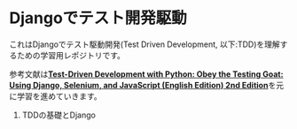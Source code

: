 # Djangoでテスト開発駆動
これはDjangoでテスト駆動開発(Test Driven Development, 以下:TDD)を理解するための学習用レポジトリです。

参考文献は[**Test-Driven Development with Python: Obey the Testing Goat: Using Django, Selenium, and JavaScript (English Edition) 2nd Edition**](https://www.amazon.co.jp/dp/B074HXXXLS/ref=dp-kindle-redirect?_encoding=UTF8&btkr=1)を元に学習を進めていきます。

1. TDDの基礎とDjango
